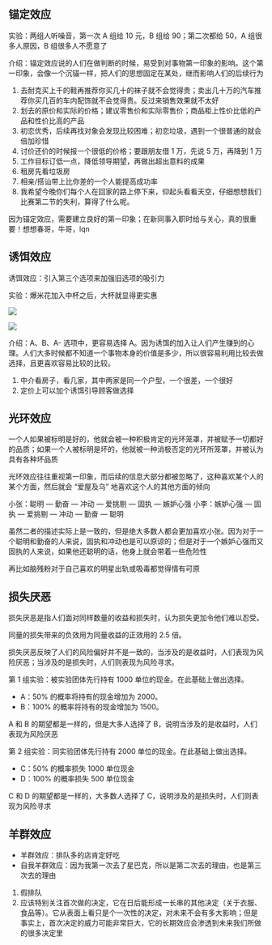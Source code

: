 ## 锚定效应
实验：两组人听噪音，第一次 A 组给 10 元，B 组给 90；第二次都给 50，A 组很多人原因，B 组很多人不愿意了

介绍：锚定效应说的人们在做判断的时候，易受到对事物第一印象的影响。这个第一印象，会像一个沉锚一样，把人们的思想固定在某处，继而影响人们的后续行为

1. 去耐克买上千的鞋再推荐你买几十的袜子就不会觉得贵；卖出几十万的汽车推荐你买几百的车内配饰就不会觉得贵。反过来销售效果就不太好
2. 划去的原价和实际的价格；建议零售价和实际零售价；商品柜上性价比低的产品和性价比高的产品
3. 初恋优秀，后续再找对象会发现比较困难；初恋垃圾，遇到一个很普通的就会倍加珍惜
4. 讨价还价的时候报一个很低的价格；要跟朋友借 1 万，先说 5 万，再降到 1 万
5. 工作目标订低一点，降低领导期望，再做出超出意料的成果
6. 租房先看垃圾房
7. 相亲/搭讪带上比你差的一个人能提高成功率
8. 我希望今晚你们每个人在回家的路上停下来，仰起头看看天空，仔细想想我们比赛第二节的失利，算得了什么呢。

因为锚定效应，需要建立良好的第一印象；在新同事入职时给与关心，真的很重要！想想春哥，牛哥，lqn

## 诱饵效应
诱饵效应：引入第三个选项来加强旧选项的吸引力

实验：爆米花加入中杯之后，大杯就显得更实惠

![](https://img.huxiucdn.com/article/content/202003/13/161316977718.jpg?imageView2/2/w/1000/format/jpg/interlace/1/q/85)

![](https://img.huxiucdn.com/article/content/202003/13/161316308889.jpg?imageView2/2/w/1000/format/jpg/interlace/1/q/85)

介绍：A、B、A- 选项中，更容易选择 A。因为诱饵的加入让人们产生赚到的心理。人们大多时候都不知道一个事物本身的价值是多少，所以很容易利用比较去做选择，且更喜欢容易比较的比较。

1. 中介看房子，看几家，其中两家是同一个户型，一个很差，一个很好
2. 定价上可以加个诱饵引导顾客做选择

## 光环效应
一个人如果被标明是好的，他就会被一种积极肯定的光环笼罩，并被赋予一切都好的品质；如果一个人被标明是坏的，他就被一种消极否定的光环所笼罩，并被认为具有各种坏品质

光环效应往往重视第一印象，而后续的信息大部分都被忽略了，这种喜欢某个人的某个方面，然后就会 “爱屋及乌” 地喜欢这个人的其他方面的倾向

小张：聪明 — 勤奋 — 冲动 — 爱挑剔 — 固执 — 嫉妒心强
小李：嫉妒心强 — 固执 — 爱挑剔 — 冲动 — 勤奋 — 聪明

虽然二者的描述实际上是一致的，但是绝大多数人都会更加喜欢小张。因为对于一个聪明和勤奋的人来说，固执和冲动也是可以原谅的；但是对于一个嫉妒心强而又固执的人来说，如果他还聪明的话，他身上就会带着一些危险性

再比如脑残粉对于自己喜欢的明星出轨或吸毒都觉得情有可原

## 损失厌恶
损失厌恶是指人们面对同样数量的收益和损失时，认为损失更加令他们难以忍受。

同量的损失带来的负效用为同量收益的正效用的 2.5 倍。

损失厌恶反映了人们的风险偏好并不是一致的，当涉及的是收益时，人们表现为风险厌恶；当涉及的是损失时，人们则表现为风险寻求。

第 1 组实验：被实验团体先行持有 1000 单位的现金。在此基础上做出选择。

+ A：50% 的概率将持有的现金增加为 2000。
+ B：100% 的概率将持有的现金增加为 1500。

A 和 B 的期望都是一样的，但是大多人选择了 B，说明当涉及的是收益时，人们表现为风险厌恶

第 2 组实验：同实验团体先行持有 2000 单位的现金。在此基础上做出选择。

+ C：50% 的概率损失 1000 单位现金
+ D：100% 的概率损失 500 单位现金

C 和 D 的期望都是一样的，大多数人选择了 C，说明涉及的是损失时，人们则表现为风险寻求

## 羊群效应
+ 羊群效应：排队多的店肯定好吃
+ 自我羊群效应：因为我第一次去了星巴克，所以是第二次去的理由，也是第三次去的理由

1. 假排队
2. 应该特别关注首次做的决定，它在日后能形成一长串的其他决定（关于衣服、食品等）。它从表面上看只是个一次性的决定，对未来不会有多大影响；但是事实上，首次决定的威力可能非常巨大，它的长期效应会渗透到未来我们所做的很多决定里